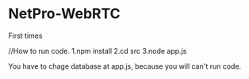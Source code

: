 # NetPro-WebRTC

First times

//How to run code.
1.npm install
2.cd src
3.node app.js


You have to chage database at app.js, because you will can't run code. 